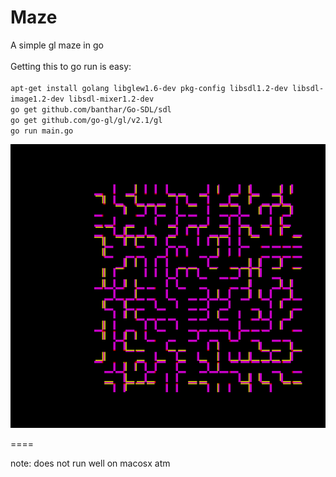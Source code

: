 Maze<br>
====
A simple gl maze in go<br>
<br>
Getting this to go run is easy:<br>
<br>
`apt-get install golang libglew1.6-dev pkg-config libsdl1.2-dev libsdl-image1.2-dev libsdl-mixer1.2-dev`<br>
`go get github.com/banthar/Go-SDL/sdl`<br>
`go get github.com/go-gl/gl/v2.1/gl`<br>
`go run main.go`<br>

![](ss.png)


====

note: does not run well on macosx atm


